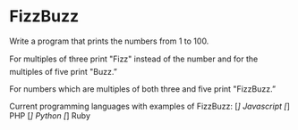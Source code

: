 FizzBuzz
========

Write a program that prints the numbers from 1 to 100. 

For multiples of three print "Fizz" instead of the number and for the multiples of five print "Buzz.” 

For numbers which are multiples of both three and five print "FizzBuzz.”

Current programming languages with examples of FizzBuzz:
[*] Javascript
[*] PHP
[*] Python
[*] Ruby